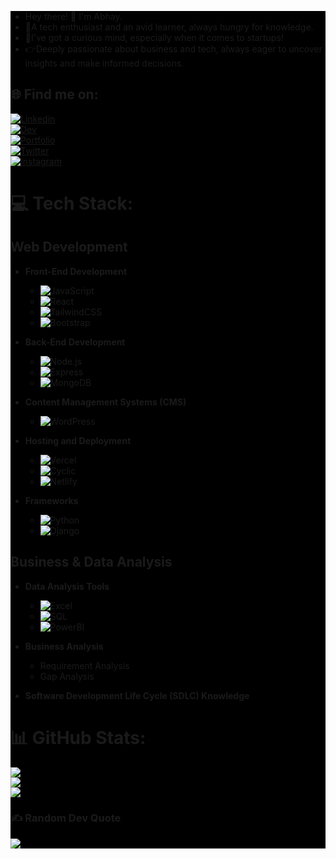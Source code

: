 <div style="background-color: #000;">
<ul>
 <li>Hey there! 👋 I'm Abhay.</li>
<li>🌱A tech enthusiast and an avid learner, always hungry for knowledge.</li>
<li>🎯I've got a curious mind, especially when it comes to startups!</li>
<li>👉Deeply passionate about business and tech, always eager to uncover insights and make informed decisions.</li>
</ul>

## 🌐 Find me on:
[![Linkedin](https://img.shields.io/badge/Linkedin-%2300B3E6.svg?logo=Linkedin&logoColor=white)](https://www.linkedin.com/in/abhay-kumar-6586b220a/) <br>
[![Dev](https://img.shields.io/badge/Dev-%2300B3E6.svg?logo=Dev&logoColor=white)](https://dev.to/kumarabhay98)  
[![Portfolio](https://img.shields.io/badge/Portfolio-%2300B3E6.svg?logo=Portfolio&logoColor=white)](https://abhaykumarportfolio.netlify.app/)  
[![Twitter](https://img.shields.io/badge/Twitter-%2300B3E6.svg?logo=Twitter&logoColor=white)](https://twitter.com/KumarAbhay98)     
[![Instagram](https://img.shields.io/badge/Instagram-%2300B3E6.svg?logo=Instagram&logoColor=white)](https://www.instagram.com/abhay.sahil/)


# 💻 Tech Stack:
## Web Development
- **Front-End Development**
  - ![JavaScript](https://img.shields.io/badge/javascript-%2300B3E6.svg?style=flat&logo=javascript&logoColor=%23F7DF1E)
  - ![React](https://img.shields.io/badge/react-%2300B3E6.svg?style=flat&logo=react&logoColor=white)
  - ![TailwindCSS](https://img.shields.io/badge/tailwindcss-%2300B3E6.svg?style=flat&logo=tailwindcss&logoColor=white)
  - ![Bootstrap](https://img.shields.io/badge/bootstrap-%2300B3E6.svg?style=flat&logo=bootstrap&logoColor=white)

- **Back-End Development**
  - ![Node.js](https://img.shields.io/badge/Nodejs-%2300B3E6.svg?style=flat&logo=Nodejst&logoColor=%23F7DF1E)
  - ![Express](https://img.shields.io/badge/express-%2300B3E6.svg?style=flat&logo=express&logoColor=white)
  - ![MongoDB](https://img.shields.io/badge/MongoDB-%2300B3E6.svg?style=flat&logo=MongoDBt&logoColor=%23F7DF1E)

- **Content Management Systems (CMS)**
  - ![WordPress](https://img.shields.io/badge/wordpress-%2300B3E6.svg?style=flat&logo=wordpress&logoColor=white)

- **Hosting and Deployment**
  - ![Vercel](https://img.shields.io/badge/vercel-%2300B3E6.svg?style=flat&logo=vercel&logoColor=#00C7B7)
  - ![Cyclic](https://img.shields.io/badge/cyclic-%2300B3E6.svg?style=flat&logo=cyclic&logoColor=#00C7B7)
  - ![Netlify](https://img.shields.io/badge/netlify-%2300B3E6.svg?style=flat&logo=netlify&logoColor=#00C7B7)

- **Frameworks**
  - ![Python](https://img.shields.io/badge/python-%2300B3E6.svg?style=flat&logo=python&logoColor=white)
  - ![Django](https://img.shields.io/badge/django-%2300B3E6.svg?style=flat&logo=django&logoColor=white)

## Business & Data Analysis
- **Data Analysis Tools**
  - ![Excel](https://img.shields.io/badge/excel-%2300B3E6.svg?style=flat)
  - ![SQL](https://img.shields.io/badge/sql-%2300B3E6.svg?style=flat)
  - ![PowerBI](https://img.shields.io/badge/powerbi-%2300B3E6.svg?style=flat)

- **Business Analysis**
  - Requirement Analysis
  - Gap Analysis

- **Software Development Life Cycle (SDLC) Knowledge**

# 📊 GitHub Stats:
![](https://github-readme-stats.vercel.app/api?username=KumarAbhay98&theme=onedark&hide_border=true&include_all_commits=false&count_private=false)<br/>
![](https://github-readme-streak-stats.herokuapp.com/?user=KumarAbhay98&theme=onedark&hide_border=true)<br/>
![](https://github-readme-stats.vercel.app/api/top-langs/?username=KumarAbhay98&theme=onedark&hide_border=true&include_all_commits=false&count_private=false&layout=compact)


### ✍️ Random Dev Quote
![](https://quotes-github-readme.vercel.app/api?type=horizontal&theme=gruvbox)
</div>

